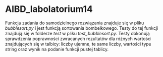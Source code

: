 # AIBD_labolatorium14
Funkcja zadania do  samodzielnego rozwiązania znajduje się w pliku *bubblesort.py* i jest funkcją sortowania bombelkowego. 
Testy do tej funkcji znajdują się w folderze *test* w pliku *test_bubblesort.py*.
Testy dokonują sprawdzenia poprawności zwracanych rezultatów dla różnych wartości znajdujących się w talbicy: liczby ujemne, te same liczby, wartości typu string oraz wynik na podanie funkcji pustej tablicy.
